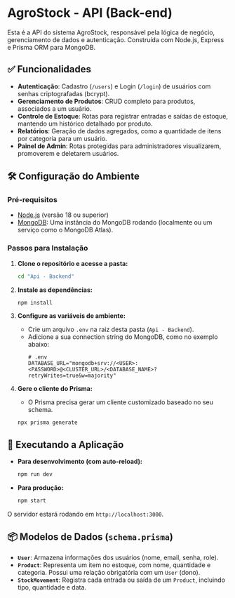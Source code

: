 # AgroStock - API (Back-end)

Esta é a API do sistema AgroStock, responsável pela lógica de negócio, gerenciamento de dados e autenticação. Construída com Node.js, Express e Prisma ORM para MongoDB.

## ✅ Funcionalidades

* **Autenticação**: Cadastro (`/users`) e Login (`/login`) de usuários com senhas criptografadas (bcrypt).
* **Gerenciamento de Produtos**: CRUD completo para produtos, associados a um usuário.
* **Controle de Estoque**: Rotas para registrar entradas e saídas de estoque, mantendo um histórico detalhado por produto.
* **Relatórios**: Geração de dados agregados, como a quantidade de itens por categoria para um usuário.
* **Painel de Admin**: Rotas protegidas para administradores visualizarem, promoverem e deletarem usuários.

## 🛠️ Configuração do Ambiente

### Pré-requisitos

* [Node.js](https://nodejs.org/) (versão 18 ou superior)
* [MongoDB](https://www.mongodb.com/): Uma instância do MongoDB rodando (localmente ou um serviço como o MongoDB Atlas).

### Passos para Instalação

1.  **Clone o repositório e acesse a pasta:**
    ```bash
    cd "Api - Backend"
    ```

2.  **Instale as dependências:**
    ```bash
    npm install
    ```

3.  **Configure as variáveis de ambiente:**
    * Crie um arquivo `.env` na raiz desta pasta (`Api - Backend`).
    * Adicione a sua connection string do MongoDB, como no exemplo abaixo:
        ```env
        # .env
        DATABASE_URL="mongodb+srv://<USER>:<PASSWORD>@<CLUSTER_URL>/<DATABASE_NAME>?retryWrites=true&w=majority"
        ```

4.  **Gere o cliente do Prisma:**
    * O Prisma precisa gerar um cliente customizado baseado no seu schema.
    ```bash
    npx prisma generate
    ```

## 🚀 Executando a Aplicação

* **Para desenvolvimento (com auto-reload):**
    ```bash
    npm run dev
    ```

* **Para produção:**
    ```bash
    npm start
    ```

O servidor estará rodando em `http://localhost:3000`.

## 📦 Modelos de Dados (`schema.prisma`)

* **`User`**: Armazena informações dos usuários (nome, email, senha, role).
* **`Product`**: Representa um item no estoque, com nome, quantidade e categoria. Possui uma relação obrigatória com um `User` (dono).
* **`StockMovement`**: Registra cada entrada ou saída de um `Product`, incluindo tipo, quantidade e data.